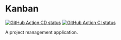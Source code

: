 # Kanban

<a href="https://github.com/wurde/kanban/actions"><img alt="GitHub Action CD status" src="https://github.com/wurde/kanban/workflows/Continuous%20Deployment/badge.svg"></a>
<a href="https://github.com/wurde/kanban/actions"><img alt="GitHub Action CI status" src="https://github.com/wurde/kanban/workflows/Continuous%20Integration/badge.svg"></a>

A project management application.

